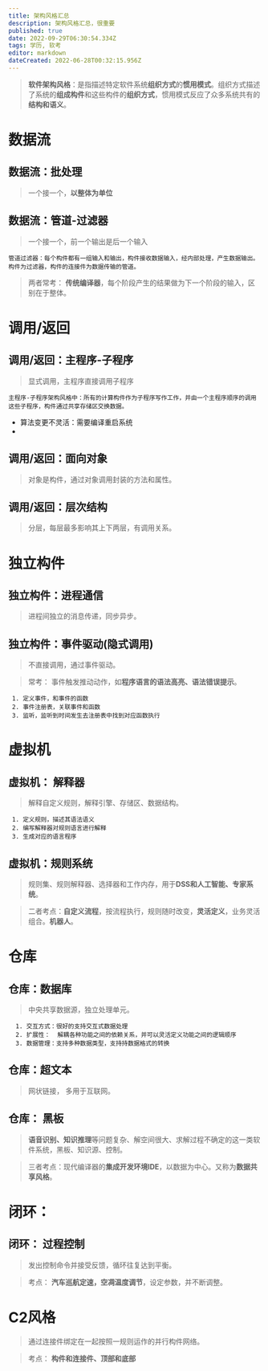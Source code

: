 ```yaml
---
title: 架构风格汇总
description: 架构风格汇总，很重要
published: true
date: 2022-09-29T06:30:54.334Z
tags: 学历, 软考
editor: markdown
dateCreated: 2022-06-28T00:32:15.956Z
---
```


 
 > **软件架构风格**：是指描述特定软件系统**组织方式**的**惯用模式**。组织方式描述了系统的**组成构件**和这些构件的**组织方式**，惯用模式反应了众多系统共有的**结构和语义**。
 
 
#  数据流
## 数据流：批处理
> 一个接一个，**以整体为单位**
## 数据流：管道-过滤器
> 一个接一个，前一个输出是后一个输入
```
管道过滤器：每个构件都有一组输入和输出，构件接收数据输入，经内部处理，产生数据输出。构件为过滤器，构件的连接件为数据传输的管道。
```

> 两者常考： **传统编译器**，每个阶段产生的结果做为下一个阶段的输入，区别在于整体。

# 调用/返回
## 调用/返回：主程序-子程序
> 显式调用，主程序直接调用子程序
```
主程序-子程序架构风格中：所有的计算构件作为子程序写作工作，并由一个主程序顺序的调用这些子程序，构件通过共享存储区交换数据。
```
- 算法变更不灵活：需要编译重启系统
- 

## 调用/返回：面向对象
> 对象是构件，通过对象调用封装的方法和属性。
## 调用/返回：层次结构
> 分层，每层最多影响其上下两层，有调用关系。

# 独立构件
## 独立构件：进程通信
> 进程间独立的消息传递，同步异步。
## 独立构件：事件驱动(隐式调用)
> 不直接调用，通过事件驱动。

> 常考： 事件触发推动动作，如**程序语言的语法高亮、语法错误提示**。
```
 1. 定义事件，和事件的函数
 2. 事件注册表，关联事件和函数
 3. 监听，监听到时间发生去注册表中找到对应函数执行
```


# 虚拟机
## 虚拟机： 解释器
> 解释自定义规则，解释引擎、存储区、数据结构。
```
 1. 定义规则，描述其语法语义
 2. 编写解释器对规则语言进行解释
 3. 生成对应的语言程序
```
## 虚拟机：规则系统
> 规则集、规则解释器、选择器和工作内存，用于**DSS和人工智能、专家系统**。

> 二者考点：**自定义流程**，按流程执行，规则随时改变，**灵活定义**，业务灵活组合。**机器人**。 

# 仓库
## 仓库：数据库
> 中央共享数据源，独立处理单元。
```
  1. 交互方式：很好的支持交互式数据处理 
  2. 扩展性：  解耦各种功能之间的依赖关系，并可以灵活定义功能之间的逻辑顺序
  3. 数据管理：支持多种数据类型，支持持数据格式的转换  
```

## 仓库：超文本 
> 网状链接， 多用于互联网。
## 仓库： 黑板
> **语音识别、知识推理**等问题复杂、解空间很大、求解过程不确定的这一类软件系统，黑板、知识源、控制。

> 三者考点：现代编译器的**集成开发环境IDE**，以数据为中心。又称为**数据共享风格**。

# 闭环：
## 闭环： 过程控制
> 发出控制命令并接受反馈，循环往复达到平衡。

> 考点： **汽车巡航定速，空凋温度调节**，设定参数，并不断调整。

# C2风格
> 通过连接件绑定在一起按照一规则运作的并行构件网络。

> 考点： **构件和连接件、顶部和底部**

